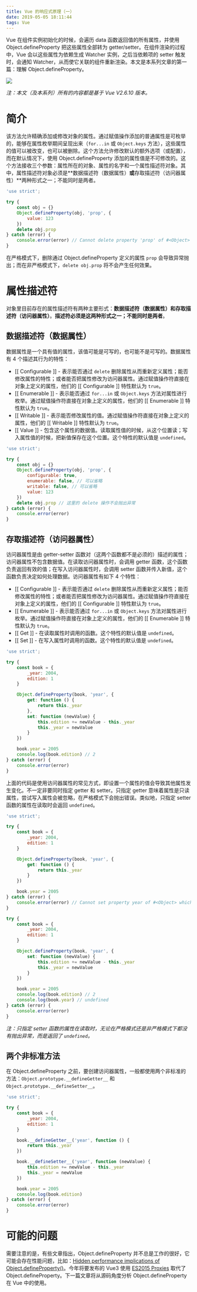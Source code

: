 ```yaml
---
title: Vue 的响应式原理（一）
date: 2019-05-05 18:11:44
tags: Vue
---
```


Vue 在组件实例初始化的时候，会遍历 data 函数返回值的所有属性，并使用 Object.defineProperty 把这些属性全部转为 getter/setter。在组件渲染的过程中，Vue 会以这些属性为依赖生成 Watcher 实例，之后当依赖项的 setter 触发时，会通知 Watcher，从而使它关联的组件重新渲染。本文是本系列文章的第一篇：理解 Object.defineProperty。

![](/render.png)

_注：本文（及本系列）所有的内容都是基于 Vue V2.6.10 版本。_

# 简介

该方法允许精确添加或修改对象的属性。通过赋值操作添加的普通属性是可枚举的，能够在属性枚举期间呈现出来（`for...in` 或 `Object.keys` 方法），这些属性的值可以被改变，也可以被删除。这个方法允许修改默认的额外选项（或配置），而在默认情况下，使用 Object.defineProperty 添加的属性值是不可修改的。这个方法接收三个参数：属性所在的对象、属性的名字和一个属性描述符对象。其中，属性描述符对象必须是**数据描述符（数据属性）**或**存取描述符（访问器属性）**两种形式之一；不能同时是两者。

```JavaScript
'use strict';

try {
    const obj = {}
    Object.defineProperty(obj, 'prop', {
        value: 123
    })
    delete obj.prop
} catch (error) {
    console.error(error) // Cannot delete property 'prop' of #<Object>
}
```

在严格模式下，删除通过 Object.defineProperty 定义的属性 `prop` 会导致异常抛出；而在非严格模式下，`delete obj.prop` 将不会产生任何效果。

# 属性描述符

对象里目前存在的属性描述符有两种主要形式：**数据描述符（数据属性）**和**存取描述符（访问器属性）**。**描述符必须是这两种形式之一；不能同时是两者**。

## 数据描述符（数据属性）

数据属性是一个具有值的属性，该值可能是可写的，也可能不是可写的。数据属性有 4 个描述其行为的特性：

-   \[[ Configurable ]] - 表示能否通过 `delete` 删除属性从而重新定义属性；能否修改属性的特性；或者能否把属性修改为访问器属性。通过赋值操作符直接在对象上定义的属性，他们的 \[[ Configurable ]] 特性默认为 `true`。
-   \[[ Enumerable ]] - 表示能否通过 `for...in` 或 `Object.keys` 方法对属性进行枚举。通过赋值操作符直接在对象上定义的属性，他们的 \[[ Enumerable ]] 特性默认为 `true`。
-   \[[ Writable ]] - 表示能否修改属性的值。通过赋值操作符直接在对象上定义的属性，他们的 \[[ Writable ]] 特性默认为 `true`。
-   \[[ Value ]] - 包含这个属性的数据值。读取属性值的时候，从这个位置读；写入属性值的时候，把新值保存在这个位置。这个特性的默认值是 `undefined`。

```JavaScript
'use strict';

try {
    const obj = {}
    Object.defineProperty(obj, 'prop', {
        configurable: true,
        enumerable: false, // 可以省略
        writable: false, // 可以省略
        value: 123
    })
    delete obj.prop // 这里的 delete 操作不会抛出异常
} catch (error) {
    console.error(error)
}
```

## 存取描述符（访问器属性）

访问器属性是由 getter-setter 函数对（这两个函数都不是必须的）描述的属性；访问器属性不包含数据值。在读取访问器属性时，会调用 getter 函数，这个函数负责返回有效的值；在写入访问器属性时，会调用 setter 函数并传入新值，这个函数负责决定如何处理数据。访问器属性有如下 4 个特性：

-   \[[ Configurable ]] - 表示能否通过 `delete` 删除属性从而重新定义属性；能否修改属性的特性；或者能否把属性修改为访问器属性。通过赋值操作符直接在对象上定义的属性，他们的 \[[ Configurable ]] 特性默认为 `true`。
-   \[[ Enumerable ]] - 表示能否通过 `for...in` 或 `Object.keys` 方法对属性进行枚举。通过赋值操作符直接在对象上定义的属性，他们的 \[[ Enumerable ]] 特性默认为 `true`。
-   \[[ Get ]] - 在读取属性时调用的函数。这个特性的默认值是 `undefined`。
-   \[[ Set ]] - 在写入属性时调用的函数。这个特性的默认值是 `undefined`。

```JavaScript
'use strict';

try {
    const book = {
        _year: 2004,
        edition: 1
    }

    Object.defineProperty(book, 'year', {
        get: function () {
            return this._year
        },
        set: function (newValue) {
            this.edition += newValue - this._year
            this._year = newValue
        }
    })

    book.year = 2005
    console.log(book.edition) // 2
} catch (error) {
    console.error(error)
}
```

上面的代码是使用访问器属性的常见方式，即设置一个属性的值会导致其他属性发生变化。不一定非要同时指定 getter 和 setter。只指定 getter 意味着属性是只读属性，尝试写入属性会被忽略，在严格模式下会抛出错误。类似地，只指定 setter 函数的属性在读取时会返回 `undefined`。

```JavaScript
'use strict';

try {
    const book = {
        _year: 2004,
        edition: 1
    }

    Object.defineProperty(book, 'year', {
        get: function () {
            return this._year
        }
    })

    book.year = 2005
} catch (error) {
    console.error(error) // Cannot set property year of #<Object> which has only a getter
}

try {
    const book = {
        _year: 2004,
        edition: 1
    }

    Object.defineProperty(book, 'year', {
        set: function (newValue) {
            this.edition += newValue - this._year
            this._year = newValue
        }
    })

    book.year = 2005
    console.log(book.edition) // 2
    console.log(book.year) // undefined
} catch (error) {
    console.error(error)
}
```

_注：只指定 setter 函数的属性在读取时，无论在严格模式还是非严格模式下都没有抛出异常，而是返回了 `undefined`。_

## 两个非标准方法

在 Object.defineProperty 之前，要创建访问器属性，一般都使用两个非标准的方法：`Object.prototype.__defineGetter__` 和 `Object.prototype.__defineSetter__`。

```JavaScript
'use strict';

try {
    const book = {
        _year: 2004,
        edition: 1
    }

    book.__defineGetter__('year', function () {
        return this._year
    })

    book.__defineSetter__('year', function (newValue) {
        this.edition += newValue - this._year
        this._year = newValue
    })

    book.year = 2005
    console.log(book.edition)
} catch (error) {
    console.error(error)
}
```

# 可能的问题

需要注意的是，有些文章指出，Object.defineProperty 并不总是工作的很好，它可能会存在性能问题，比如：[Hidden performance implications of Object.defineProperty()](https://humanwhocodes.com/blog/2015/11/performance-implication-object-defineproperty/)。今年将要发布的 Vue3 使用 [ES2015 Proxies](http://es6.ruanyifeng.com/#docs/proxy) 取代了 Object.defineProperty。下一篇文章将从源码角度分析 Object.defineProperty 在 Vue 中的使用。
